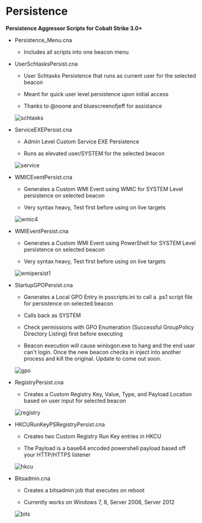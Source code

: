 # Persistence 

**Persistence Aggressor Scripts for Cobalt Strike 3.0+**

* Persistence_Menu.cna
   
   * Includes all scripts into one beacon menu

* UserSchtasksPersist.cna

    * User Schtasks Persistence that runs as current user for the selected beacon
    
    * Meant for quick user level persistence upon initial access
    
    * Thanks to @noone and bluescreenofjeff for assistance
    
    ![schtasks](https://cloud.githubusercontent.com/assets/27856212/26449039/2b43a742-411e-11e7-8ac4-f003c8060654.PNG)
    
* ServiceEXEPersist.cna

    * Admin Level Custom Service EXE Persistence
    
    * Runs as elevated user/SYSTEM for the selected beacon
    
    ![service](https://cloud.githubusercontent.com/assets/27856212/26449045/2e4a13c2-411e-11e7-83e4-2b57babdbbdd.PNG)
    
* WMICEventPersist.cna
    
    * Generates a Custom WMI Event using WMIC for SYSTEM Level persistence on selected beacon

    * Very syntax heavy, Test first before using on live targets
    
    ![wmic4](https://cloud.githubusercontent.com/assets/27856212/25680015/5eeab692-301d-11e7-8b85-914fe928e426.PNG)
    
* WMIEventPersist.cna

    * Generates a Custom WMI Event using PowerShell for SYSTEM Level persistence on selected beacon

    * Very syntax heavy, Test first before using on live targets
    
    ![wmipersist1](https://cloud.githubusercontent.com/assets/27856212/26449054/36d33172-411e-11e7-818d-7f0702a40712.PNG)

* StartupGPOPersist.cna
   
   * Generates a Local GPO Entry in psscripts.ini to call a .ps1 script file for persistence on selected beacon
   
   * Calls back as SYSTEM
   
   * Check permissions with GPO Enumeration (Successful GroupPolicy Directory Listing) first before executing
   
   * Beacon execution will cause winlogon.exe to hang and the end user can't login. Once the new beacon checks in inject into        another process and kill the original. Update to come out soon.
   
   ![gpo](https://cloud.githubusercontent.com/assets/27856212/26449031/1ffb0aba-411e-11e7-9138-f23de966ac4b.PNG)
    
* RegistryPersist.cna

   * Creates a Custom Registry Key, Value, Type, and Payload Location based on user input for selected beacon
    
    ![registry](https://cloud.githubusercontent.com/assets/27856212/26449228/14f41a48-411f-11e7-8690-3ce3c1541738.PNG)
    
* HKCURunKeyPSRegistryPersist.cna

   * Creates two Custom Registry Run Key entries in HKCU
   
   * The Payload is a base64 encoded powershell payload based off your HTTP/HTTPS listener
   
   ![hkcu](https://user-images.githubusercontent.com/27856212/28122833-5bee8d72-66ed-11e7-8d0b-332f32627c62.png)
   
* Bitsadmin.cna

   * Creates a bitsadmin job that executes on reboot

   * Currently works on Windows 7, 8, Server 2008, Server 2012

   ![bits](https://user-images.githubusercontent.com/27856212/40030114-f1bb39d2-57a5-11e8-9b99-ea076a852503.png)
